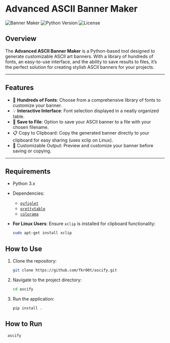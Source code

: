 
# **Advanced ASCII Banner Maker**

![Banner Maker](https://img.shields.io/badge/ASCII-BannerMaker-blue?style=flat-square)
![Python Version](https://img.shields.io/badge/Python-3.x-green?style=flat-square)
![License](https://img.shields.io/github/license/fkr00t/ascify?style=flat-square)

## **Overview**
The **Advanced ASCII Banner Maker** is a Python-based tool designed to generate customizable ASCII art banners. With a library of hundreds of fonts, an easy-to-use interface, and the ability to save results to files, it’s the perfect solution for creating stylish ASCII banners for your projects.

---

## **Features**
- 🚀 **Hundreds of Fonts**: Choose from a comprehensive library of fonts to customize your banner.
- 💡 **Interactive Interface**: Font selection displayed in a neatly organized table.
- 📝 **Save to File**: Option to save your ASCII banner to a file with your chosen filename.
- 📋 Copy to Clipboard: Copy the generated banner directly to your clipboard for easy sharing (uses xclip on Linux).
- 🎨 Customizable Output: Preview and customize your banner before saving or copying.

---

## **Requirements**
- Python 3.x
- Dependencies:
  - [`pyfiglet`](https://pypi.org/project/pyfiglet/)
  - [`prettytable`](https://pypi.org/project/prettytable/)
  - [`colorama`](https://pypi.org/project/colorama//)
  

- **For Linux Users**: Ensure `xclip` is installed for clipboard functionality:
   ```bash
   sudo apt-get install xclip
   ```

## **How to Use**
1. Clone the repository:
   ```bash
   git clone https://github.com/fkr00t/ascify.git
   ```
2. Navigate to the project directory:
   ```bash
   cd ascify
   ```
3. Run the application:
   ```bash
   pip install .
   ```
   
## **How to Run**
   ```bash
    ascify
   ```